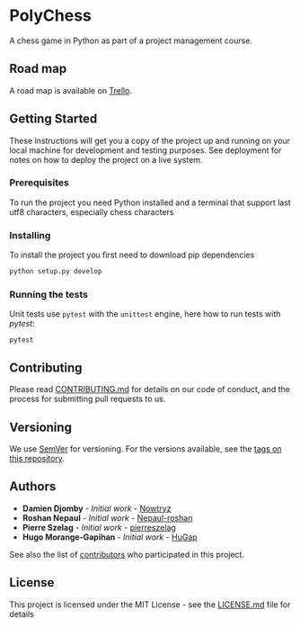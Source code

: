 PolyChess
=========

A chess game in Python as part of a project management course.

## Road map

A road map is available on [Trello](https://trello.com/b/OtqxmBID/polychess).

## Getting Started

These instructions will get you a copy of the project up and running on your local machine for development and testing
purposes. See deployment for notes on how to deploy the project on a live system.

### Prerequisites

To run the project you need Python installed and a terminal that support last utf8 characters, especially chess
characters

### Installing

To install the project you first need to download pip dependencies
```bash
python setup.py develop
```

### Running the tests

Unit tests use `pytest` with the `unittest` engine, here how to run tests with *pytest*:
```
pytest
```


## Contributing

Please read [CONTRIBUTING.md](CONTRIBUTING.md) for details on our code of conduct, and the process for submitting pull
requests to us.

## Versioning

We use [SemVer](http://semver.org/) for versioning. For the versions available, see the
[tags on this repository](https://github.com/your/project/tags). 

## Authors

- **Damien Djomby** - *Initial work* - [Nowtryz](https://github.com/Nowtryz)
- **Roshan Nepaul** - *Initial work* - [Nepaul-roshan](https://github.com/Nepaul-roshan)
- **Pierre Szelag** - *Initial work* - [pierreszelag](https://github.com/pierreszelag)
- **Hugo Morange-Gapihan** - *Initial work* - [HuGap](https://github.com/HuGap)

See also the list of [contributors](https://github.com/your/project/contributors) who participated in this project.

## License

This project is licensed under the MIT License - see the [LICENSE.md](LICENSE.md) file for details
